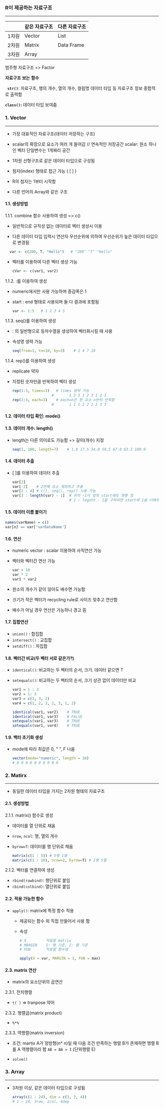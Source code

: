### R이 제공하는 자료구조

---

|       | 같은 자료구조 | 다른 자료구조 |
| ----- | ------------- | ------------- |
| 1차원 | Vector        | List          |
| 2차원 | Matrix        | Data Frame    |
| 3차원 | Array         |               |

  

범주형 자료구조 => Factor

   

**자료구조** **보는** **함수**

**` str()`**: 자료구조, 행의 개수, 열의 개수, 컬럼명
			  데이터 타입 등 자료구조 정보 종합적로 출력함

 **`class()`:** 데이터 타입 보여줌

  



### 1.  Vector

---

- 가장 대표적인 자료구조(데이터 저장하는 구조)
- scalar의 확장으로 요소가 여러 개 들어감 // 연속적인 저장공간
scalar: 원소 하나인 벡터
               단일변수는 1개짜리 공간

- 1차원 선형구조로 같은 데이터 타입으로 구성됨
- 첨자(index) 형태로 접근 가능 ( [ ] )
- R의 첨자는 1부터 시작함
- 다른 언어의 Array와 같은 구조

 

#### 1.1. 생성방법

1.1.1. combine 함수 사용하여 생성 => c()

- 일반적으로 규칙성 없는 데이터로 벡터 생성시 이용

- 다른 데이터 타입 입력시 연산자 우선순위에 의하여 
우선순위가 높은 데이터 타입으로 변경됨
  
```r
  var <- c(200, T, "Hello")   # "200" "T" "Hello"
  ```
  
- 벡터를 이용하여 다른 벡터 생성 가능

  ```r
  cVar <- c(var1, var2)
  ```

 

1.1.2. :를 이용하여 생성

- numeric에서만 사용 가능하며 증감폭은 1

- start : end 형태로 사용되며 둘 다 결과에 포함됨

  ```r
  var <- 1:5   # 1 2 3 4 5
  ```
  
   

 

1.1.3. seq()를 이용하여 생성

- : 의 일반형으로 등차수열을 생성하여 벡터화시킬 때 사용

- 속성명 생략 가능

  ```r
  seq(from=1, to=10, by=3)    # 1 4 7 10
  ```

 

1.1.4. rep()를 이용하여 생성

- replicate 약자

- 지정된 숫자만큼 반복하여 벡터 생성

  ```r
  rep(1:3, times=3)   # times 생략 가능     
  					# 		1 2 3 1 2 3 1 2 3
  rep(1:3, each=3)    # each=n은 한 요소 n번씩 반복함
  					#		1 1 1 2 2 2 3 3 3
  ```

  

   

#### 1.2. **데이터** **타입** **확인**: **mode()**

   

#### 1.3. **데이터** **개수**: **length()**

- length는 다른 의미로도 가능함 => 길이(개수) 지정

  ```r
  seq(1, 100, length=7)    # 1.0 17.5 34.0 50.5 67.0 83.5 100.0
  ```

  

#### 1.4. 데이터 추출

- [ ]를 이용하여 데이터 추출

  ```r
  var[2]
  var[-2]    # 2번째 요소 제외하고 추출
  var[2 : 4] # c(), seq(), rep() 사용 가능
  var[3 : length(var) - 1]	# 뒤의 -1이 앞의 start에도 영향 침
  							# 2 ~ legnth - 1을 구하려면 start에 1을 더해주어야 함
  ```

  

#### 1.5. 데이터 이름 붙이기

```r
names(varName) = c()
var[n] == var['varDataName']
```

  

#### 1.6. 연산

- numeric vector : scalar 이용하여 사칙연산 가능

- 벡터와 벡터간 연산 가능

  ```r
  var + 10
  var * 2
  var1 * var2
  ```

- 원소의 개수가 같이 않아도 배수면 가능함
- 크기가 작은 벡터가 recycling rule로 사이즈 맞추고 연산함
- 배수가 아닐 경우 연산은 가능하나 경고 뜸

   

#### 1.7. 집합연산

- `union()` : 합집합
- `intersect()` : 교집합
- `setdiff()`  : 차집합

   

#### 1.8. 벡터간 비교(두 벡터 서로 같은가?)

- `identical()`: 비교하는 두 벡터의 순서, 크기. 데이터 같으면 T

- `setequals()`: 비교하는 두 벡터의 순서, 크기 상관 없이 데이터만 비교

  ```r
  var1 = 1 : 3
  var2 = 1: 3
  var3 = c(1, 3, 2)
  var4 = c(1, 2, 3, 2, 3, 1, 2)
  ```

  ```r
  identical(var1, var2)    # TRUE
  identical(var1, var3)    # FALSE
  setequals(var1, var3)    # TRUE
  setequals(var1, var4)    # TRUE
  ```
  
  
  
     

#### 1.9. 백터 초기화 생성

- mode에 따라 최값은 0, "     ", F 나옴

  ```r
  vector(mode="numeric", length = 10)
  # 0 0 0 0 0 0 0 0 0 0
  ```

  

### 2. Matirx

---

- 동일한 데이터 타입을 가지는 2차원 형태의 자료구조

   

#### 2.1. 생성방법

2.1.1. matrix() 함수로 생성

- 데이터를 열 단위로 채움

- `nrow`, `ncol`: 행, 열의 개수

- `byrow=T`: 데이터를 행 단위로 채움

  ```r
  matrix(c(1 : 5)) # 5행 1열
  matrix(c(1 : 10), nrow=2, byrow=T) # 2행 5열
  ```

   

2.1.2. 벡터를 연결하여 생성

- `rbind(rowbind)`:  행단위로 붙임
- `cbind(colbind)`:  열단위로 붙임

   

#### 2.2. 적용 가능한 함수

- `apply()`:     matrix에 특정 함수 적용

  - 제공되는 함수 외 직접 만들어서 사용 함

  - 속성 

    ```r
    # X         적용할 matrix
    # MARGIN    1: 행 기준, 2: 열 기준
    # FUN       적용할 함수명
    
    apply(X = var, MARGIN = 1, FUN = max)
    ```

    

   

#### 2.3. matrix 연산

- matrix의 요소단위의 곱연산

    

2.3.1. 전치행렬

- `t( )`     => tranpose 약어

2.3.2. 행렬곱(matrix product)

- `%*%`

2.3.3. 역행렬(matrix inversion)

- 조건: martix A가 정방형(n* n)일 때 다음 조건 만족하는
행렬 B가 존재하면 행렬 B를 A 역행렬이라 함
  `AB = BA = I` (단위행렬 E)

- `solve()`

   

### 3. Array

---

- 3차원 이상, 같은 데이터 타입으로 구성됨

  ```r
  array(c(1 : 24), dim = c(3, 2, 4))
  # 1 ~ 24, 3row, 2col, 4dep
  ```

  

